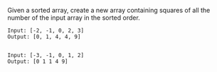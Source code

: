 Given a sorted array, create a new array containing squares of all the number of the input array in the sorted order.

```
Input: [-2, -1, 0, 2, 3]
Output: [0, 1, 4, 4, 9]


Input: [-3, -1, 0, 1, 2]
Output: [0 1 1 4 9]

```
